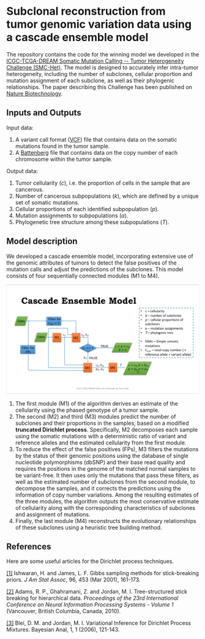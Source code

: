 # Subclonal reconstruction from tumor genomic variation data using a cascade ensemble model
The repository contains the code for the winning model we developed in the [ICGC-TCGA-DREAM Somatic Mutation Calling -- Tumor Heterogeneity Challenge (SMC-Het)](https://www.synapse.org/#!Synapse:syn2813581/wiki/303137). The model is designed to accurately infer intra-tumor heterogeneity, including the number of subclones, cellular proportion and mutation assignment of each subclone, as well as their phylogenic relationships. The paper describing this Challenge has been published on [Nature Biotechnology](https://www.nature.com/articles/s41587-019-0364-z).

## Inputs and Outputs
Input data: 
1. A variant call format ([VCF](http://www.internationalgenome.org/wiki/Analysis/variant-call-format)) file that contains data on the somatic mutations found in the tumor sample. 
2. A [Battenberg](https://github.com/cancerit/cgpBattenberg) file that contains data on the copy number of each chromosome within the tumor sample.

Output data:
1. Tumor cellularity (*c*), i.e. the proportion of cells in the sample that are cancerous.
2. Number of cancerous subpopulations (*k*), which are defined by a unique set of somatic mutations.
3. Cellular proportions of each identified subpopulation (*p*).
4. Mutation assignments to subpopulations (*a*).
5. Phylogenetic tree structure among these subpopulations (*T*).


## Model description
We developed a cascade ensemble model, incorporating extensive use of the genomic attributes of tumors to detect the false positives of the mutation calls and adjust the predictions of the subclones. This model consists of four sequentially connected modules (M1 to M4). 

![image of flowchart](https://github.com/zky0708/tumor-subclonal-reconstruction/blob/master/flowchart.png)

1. The first module (M1) of the algorithm derives an estimate of the cellularity using the phased genotype of a tumor sample. 
2. The second (M2) and third (M3) modules predict the number of subclones and their proportions in the samples, based on a modified **truncated Dirichlet process**. Specifically, M2 decomposes each sample using the somatic mutations with a deterministic ratio of variant and reference alleles and the estimated cellularity from the first module. 
3. To reduce the effect of the false positives (FPs), M3 filters the mutations by the status of their genomic positions using the database of single nucleotide polymorphisms (dbSNP) and their base read quality and requires the positions in the genome of the matched normal samples to be variant-free. It then uses only the mutations that pass these filters, as well as the estimated number of subclones from the second module, to decompose the samples, and it corrects the predictions using the information of copy number variations. Among the resulting estimates of the three modules, the algorithm outputs the most conservative estimate of cellularity along with the corresponding characteristics of subclones and assignment of mutations. 
4. Finally, the last module (M4) reconstructs the evolutionary relationships of these subclones using a heuristic tree building method. 

## References
Here are some useful articles for the Dirichlet process techniques.

[[1]](https://doi.org/10.1198/016214501750332758) Ishwaran, H. and James, L. F. Gibbs sampling methods for stick-breaking priors. *J Am Stat Assoc*, 96, 453 (Mar 2001), 161-173.

[[2]](http://papers.nips.cc/paper/4108-tree-structured-stick-breaking-for-hierarchical-data) Adams, R. P., Ghahramani, Z. and Jordan, M. I. Tree-structured stick breaking for hierarchical data. *Proceedings of the 23rd International Conference on Neural Information Processing Systems - Volume 1* (Vancouver, British Columbia, Canada, 2010). 

[[3]](http://www.cs.columbia.edu/~blei/papers/BleiJordan2004.pdf) Blei, D. M. and Jordan, M. I. Variational Inference for Dirichlet Process Mixtures. Bayesian Anal, 1, 1 (2006), 121-143.
